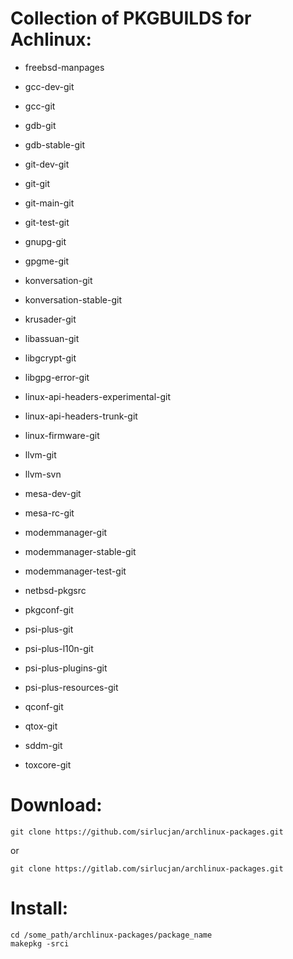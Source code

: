 # Collection of PKGBUILDS for Achlinux:

- freebsd-manpages

- gcc-dev-git

- gcc-git

- gdb-git

- gdb-stable-git

- git-dev-git

- git-git

- git-main-git

- git-test-git

- gnupg-git

- gpgme-git

- konversation-git

- konversation-stable-git

- krusader-git

- libassuan-git

- libgcrypt-git

- libgpg-error-git

- linux-api-headers-experimental-git

- linux-api-headers-trunk-git

- linux-firmware-git

- llvm-git

- llvm-svn

- mesa-dev-git

- mesa-rc-git

- modemmanager-git

- modemmanager-stable-git

- modemmanager-test-git

- netbsd-pkgsrc

- pkgconf-git

- psi-plus-git

- psi-plus-l10n-git

- psi-plus-plugins-git

- psi-plus-resources-git

- qconf-git

- qtox-git

- sddm-git

- toxcore-git

# Download:

```
git clone https://github.com/sirlucjan/archlinux-packages.git

```
or

```
git clone https://gitlab.com/sirlucjan/archlinux-packages.git

```

# Install:

```
cd /some_path/archlinux-packages/package_name
makepkg -srci

```
